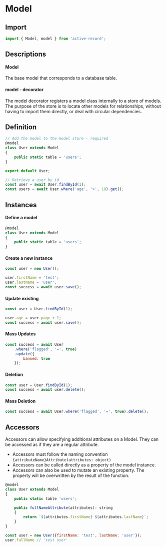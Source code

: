# Model

## Import

```js
import { Model, model } from 'active-record';
```

## Descriptions

#### Model

The base model that corresponds to a database table.

#### model - decorator

The model decorator registers a model class internally to a store of models.
The purpose of the store is to locate other models for relationships, without
having to import them directly, or deal with circular dependencies.

## Definition

```js
// Add the model to the model store - required
@model
class User extends Model
{
    public static table = 'users';
}

export default User;
```

```js
// Retrieve a user by id
const user = await User.findById(1);
const users = await User.where('age', '>', 18).get();
```

## Instances


#### Define a model

```js
@model
class User extends Model
{
    public static table = 'users';
}
```

#### Create a new instance

```js
const user = new User();

user.firstName = 'test';
user.lastName = 'user';
const success = await user.save();
```

#### Update existing

```js
const user = User.findById(1);

user.age = user.page + 1;
const success = await user.save();
```

#### Mass Updates

```js
const success = await User
    .where('flagged', '=', true)
    .update({
        banned: true
    });
```

#### Deletion

```js
const user = User.findById(1);
const success = await user.delete();
```

#### Mass Deletion

```js
const success = await User.where('flagged', '=', true).delete();
```


## Accessors

Accessors can allow specifying additional attributes on a Model. They can be accessed as if they are a regular attribute.
- Accessors must follow the naming convention ```{attributeName}Attribute(attributes: object)```
- Accessors can be called directly as a property of the model instance.
- Accessors can also be used to mutate an existing property. The property will be overwritten by the result of the function.

```js
@model
class User extends Model
{
    public static table 'users';

    public fullNameAttribute(attributes): string
    {
        return `${attributes.firstName} ${attributes.lastName}`;
    }
}

const user = new User({firstName: 'test', lastName: 'user'});
user.fullName // 'test user'
```
